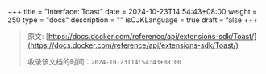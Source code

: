 +++
title = "Interface: Toast"
date = 2024-10-23T14:54:43+08:00
weight = 250
type = "docs"
description = ""
isCJKLanguage = true
draft = false
+++

> 原文: [https://docs.docker.com/reference/api/extensions-sdk/Toast/](https://docs.docker.com/reference/api/extensions-sdk/Toast/)
>
> 收录该文档的时间：`2024-10-23T14:54:43+08:00`
